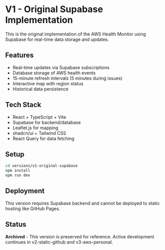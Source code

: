 # V1 - Original Supabase Implementation

This is the original implementation of the AWS Health Monitor using Supabase for real-time data storage and updates.

## Features

- Real-time updates via Supabase subscriptions
- Database storage of AWS health events
- 15-minute refresh intervals (5 minutes during issues)
- Interactive map with region status
- Historical data persistence

## Tech Stack

- React + TypeScript + Vite
- Supabase for backend/database
- Leaflet.js for mapping
- shadcn/ui + Tailwind CSS
- React Query for data fetching

## Setup

```bash
cd versions/v1-original-supabase
npm install
npm run dev
```

## Deployment

This version requires Supabase backend and cannot be deployed to static hosting like GitHub Pages.

## Status

**Archived** - This version is preserved for reference. Active development continues in v2-static-github and v3-aws-personal.
